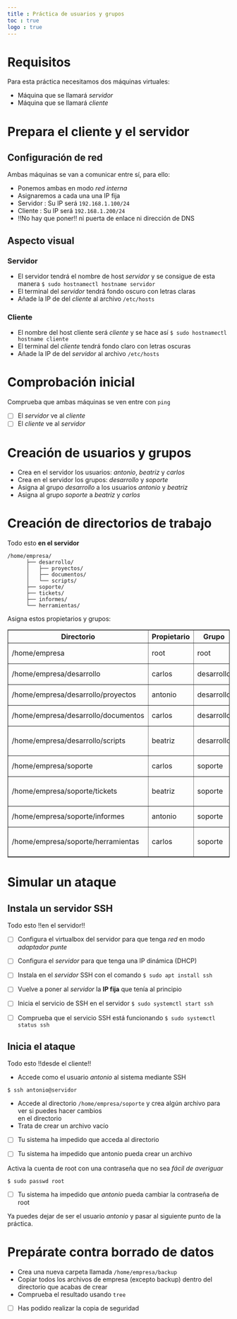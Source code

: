 ```yaml
---
title : Práctica de usuarios y grupos
toc : true
logo : true
---
```



# Requisitos

Para esta práctica necesitamos dos máquinas virtuales:

- Máquina que se llamará *servidor*
- Máquina que se llamará *cliente*




# Prepara el cliente y el servidor

## Configuración de red

Ambas máquinas se van a comunicar entre sí, para ello:

- Ponemos ambas en modo *red interna*
- Asignaremos a cada una una IP fija
- Servidor : Su IP será `192.168.1.100/24`
- Cliente : Su IP será `192.168.1.200/24`
- !!No hay que poner!! ni puerta de enlace ni dirección de DNS

## Aspecto visual

### Servidor

- El servidor tendrá el nombre de host *servidor* y se consigue de esta manera `$ sudo hostnamectl hostname servidor`
- El terminal del *servidor* tendrá fondo oscuro con letras claras
- Añade la IP de del *cliente* al archivo `/etc/hosts`

### Cliente

- El nombre del host cliente será *cliente* y se hace así `$ sudo hostnamectl hostname cliente`
- El terminal del *cliente* tendrá fondo claro con letras oscuras
- Añade la IP de del *servidor* al archivo `/etc/hosts`

# Comprobación inicial

Comprueba que ambas máquinas se ven entre con `ping`

- [ ] El *servidor* ve al *cliente*
- [ ] El *cliente* ve al *servidor*

# Creación de usuarios y grupos

+ Crea en el servidor los usuarios: *antonio*, *beatriz* y *carlos*
+ Crea en el servidor los grupos: *desarrollo* y *soporte*
+ Asigna al grupo *desarrollo* a los usuarios *antonio* y *beatriz*
+ Asigna al grupo *soporte* a *beatriz* y *carlos*

# Creación de directorios de trabajo

Todo esto **en el servidor**

```
/home/empresa/
      ├── desarrollo/
      │   ├── proyectos/
      │   ├── documentos/
      │   └── scripts/
      ├── soporte/
      ├── tickets/
      ├── informes/
      └── herramientas/
```

Asigna estos propietarios y grupos:

<table border="1">
    <tr>
        <th>Directorio</th>
        <th>Propietario</th>
        <th>Grupo</th>
        <th>Descripción</th>
    </tr>
    <tr>
        <td>/home/empresa</td>
        <td>root</td>
        <td>root</td>
        <td>Directorio raíz de la empresa</td>
    </tr>
    <tr>
        <td>/home/empresa/desarrollo</td>
        <td>carlos</td>
        <td>desarrollo</td>
        <td>Área de desarrollo</td>
    </tr>
    <tr>
        <td>/home/empresa/desarrollo/proyectos</td>
        <td>antonio</td>
        <td>desarrollo</td>
        <td>Proyectos en desarrollo</td>
    </tr>
    <tr>
        <td>/home/empresa/desarrollo/documentos</td>
        <td>carlos</td>
        <td>desarrollo</td>
        <td>Documentación de desarrollo</td>
    </tr>
    <tr>
        <td>/home/empresa/desarrollo/scripts</td>
        <td>beatriz</td>
        <td>desarrollo</td>
        <td>Scripts del equipo de desarrollo</td>
    </tr>
    <tr>
        <td>/home/empresa/soporte</td>
        <td>carlos</td>
        <td>soporte</td>
        <td>Área de soporte</td>
    </tr>
    <tr>
        <td>/home/empresa/soporte/tickets</td>
        <td>beatriz</td>
        <td>soporte</td>
        <td>Gestión de tickets de soporte</td>
    </tr>
    <tr>
        <td>/home/empresa/soporte/informes</td>
        <td>antonio</td>
        <td>soporte</td>
        <td>Informes de soporte</td>
    </tr>
    <tr>
        <td>/home/empresa/soporte/herramientas</td>
        <td>carlos</td>
        <td>soporte</td>
        <td>Herramientas del equipo de soporte</td>
    </tr>
</table>

# Simular un ataque

## Instala un servidor SSH

Todo esto !!en el servidor!!

- [ ] Configura el virtualbox del servidor para que tenga *red* en modo *adaptador punte*
- [ ] Configura el *servidor* para que tenga una IP dinámica (DHCP)
- [ ] Instala en el *servidor* SSH con el comando `$ sudo apt install ssh`
- [ ] Vuelve a poner al *servidor* la **IP fija** que tenía al principio
- [ ] Inicia el servicio de SSH en el servidor `$ sudo systemctl start ssh`
- [ ] Comprueba que el servicio SSH está funcionando `$ sudo systemctl status ssh`


## Inicia el ataque

Todo esto !!desde el cliente!!

- Accede como el usuario *antonio* al sistema mediante SSH 
```
$ ssh antonio@servidor
```
- Accede al directorio `/home/empresa/soporte` y crea algún archivo para ver si puedes hacer cambios \
  en el directorio
- Trata de crear un archivo vacío

- [ ] Tu sistema ha impedido que acceda al directorio
- [ ] Tu sistema ha impedido que antonio pueda crear un archivo


Activa la cuenta de root con una contraseña que no sea _fácil de averiguar_
```
$ sudo passwd root
```

- [ ] Tu sistema ha impedido que *antonio* pueda cambiar la contraseña de root

Ya puedes dejar de ser el usuario *antonio* y pasar al siguiente punto de la práctica.

# Prepárate contra borrado de datos

- Crea una nueva carpeta llamada `/home/empresa/backup`
- Copiar todos los archivos de empresa (excepto backup) dentro del directorio que acabas de crear
- Comprueba el resultado usando `tree`

- [ ] Has podido realizar la copia de seguridad

 

